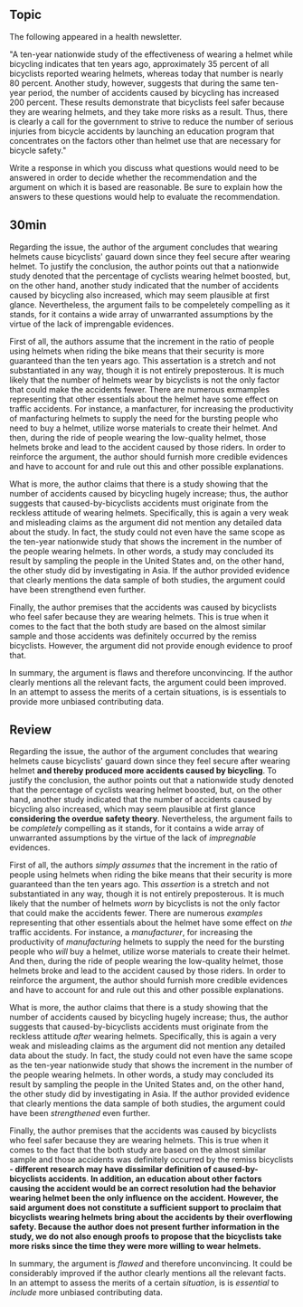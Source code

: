 ## Topic

The following appeared in a health newsletter.

"A ten-year nationwide study of the effectiveness of wearing a helmet while bicycling indicates that ten years ago, approximately 35 percent of all bicyclists reported wearing helmets, whereas today that number is nearly 80 percent. Another study, however, suggests that during the same ten-year period, the number of accidents caused by bicycling has increased 200 percent. These results demonstrate that bicyclists feel safer because they are wearing helmets, and they take more risks as a result. Thus, there is clearly a call for the government to strive to reduce the number of serious injuries from bicycle accidents by launching an education program that concentrates on the factors other than helmet use that are necessary for bicycle safety."

Write a response in which you discuss what questions would need to be answered in order to decide whether the recommendation and the argument on which it is based are reasonable. Be sure to explain how the answers to these questions would help to evaluate the recommendation.

## 30min

Regarding the issue, the author of the argument concludes that wearing helmets cause bicyclists' gauard down since they feel secure after wearing helmet. To justify the conclusion, the author points out that a nationwide study denoted that the percentage of cyclists wearing helmet boosted, but, on the other hand, another study indicated that the number of accidents caused by bicycling also increased, which may seem plausible at first glance. Nevertheless, the argument fails to be compeletely compelling as it stands, for it contains a wide array of unwarranted assumptions by the virtue of the lack of imprengable evidences.

First of all, the authors assume that the increment in the ratio of people using helmets when riding the bike means that their security is more guaranteed than the ten years ago. This assertation is a stretch and not substantiated in any way, though it is not entirely preposterous. It is much likely that the number of helmets wear by bicyclists is not the only factor that could make the accidents fewer. There are numerous exmamples representing that other essentials about the helmet have some effect on traffic accidents. For instance, a manfacturer, for increasing the productivity of manfacturing helmets to supply the need for the bursting people who need to buy a helmet, utilize worse materials to create their helmet. And then, during the ride of people wearing the low-quality helmet, those helmets broke and lead to the accident caused by those riders. In order to reinforce the argument, the author should furnish more credible evidences and have to account for and rule out this and other possible explanations.

What is more, the author claims that there is a study showing that the number of accidents caused by bicycling hugely increase; thus, the author suggests that caused-by-bicyclists accidents must originate from the reckless attitude of wearing helmets. Specifically, this is again a very weak and misleading claims as the argument did not mention any detailed data about the study. In fact, the study could not even have the same scope as the ten-year nationwide study that shows the increment in the number of the people wearing helmets. In other words, a study may concluded its result by sampling the people in the United States and, on the other hand, the other study did by investigating in Asia. If the author provided evidence that clearly mentions the data sample of both studies, the argument could have been strengthend even further.

Finally, the author premises that the accidents was caused by bicyclists who feel safer because they are wearing helmets. This is true when it comes to the fact that the both study are based on the almost similar sample and those accidents was definitely occurred by the remiss bicyclists. However, the argument did not provide enough evidence to proof that.

In summary, the argument is flaws and therefore unconvincing. If the author clearly mentions all the relevant facts, the argument could been improved. In an attempt to assess the merits of a certain situations, is is essentials to provide more unbiased contributing data.

## Review

Regarding the issue, the author of the argument concludes that wearing helmets cause bicyclists' gauard down since they feel secure after wearing helmet **and thereby produced more accidents caused by bicycling**. To justify the conclusion, the author points out that a nationwide study denoted that the percentage of cyclists wearing helmet boosted, but, on the other hand, another study indicated that the number of accidents caused by bicycling also increased, which may seem plausible at first glance **considering the overdue safety theory**. Nevertheless, the argument fails to be *completely* compelling as it stands, for it contains a wide array of unwarranted assumptions by the virtue of the lack of *impregnable* evidences.

First of all, the authors *simply assumes* that the increment in the ratio of people using helmets when riding the bike means that their security is more guaranteed than the ten years ago. This *assertion* is a stretch and not substantiated in any way, though it is not entirely preposterous. It is much likely that the number of helmets *worn* by bicyclists is not the only factor that could make the accidents fewer. There are numerous *examples* representing that other essentials about the helmet have some effect on *the* traffic accidents. For instance, a *manufacturer*, for increasing the productivity of *manufacturing* helmets to supply the need for the bursting people who *will* buy a helmet, utilize worse materials to create their helmet. And then, during the ride of people wearing the low-quality helmet, those helmets broke and lead to the accident caused by those riders. In order to reinforce the argument, the author should furnish more credible evidences and have to account for and rule out this and other possible explanations.

What is more, the author claims that there is a study showing that the number of accidents caused by bicycling hugely increase; thus, the author suggests that caused-by-bicyclists accidents must originate from the reckless attitude *after* wearing helmets. Specifically, this is again a very weak and misleading claims as the argument did not mention any detailed data about the study. In fact, the study could not even have the same scope as the ten-year nationwide study that shows the increment in the number of the people wearing helmets. In other words, a study may concluded its result by sampling the people in the United States and, on the other hand, the other study did by investigating in Asia. If the author provided evidence that clearly mentions the data sample of both studies, the argument could have been *strengthened* even further.

Finally, the author premises that the accidents was caused by bicyclists who feel safer because they are wearing helmets. This is true when it comes to the fact that the both study are based on the almost similar sample and those accidents was definitely occurred by the remiss bicyclists **- different research may have dissimilar definition of caused-by-bicyclists accidents**. **In addition, an education about other factors causing the accident would be an correct resolution had the behavior wearing helmet been the only influence on the accident. However, the said argument does not constitute a sufficient support to proclaim that bicyclists wearing helmets bring about the accidents by their overflowing safety. Because the author does not present further information in the study, we do not also enough proofs to propose that the bicyclists take more risks since the time they were more willing to wear helmets.**

In summary, the argument is *flawed* and therefore unconvincing. It could be considerably improved if the author clearly mentions all the relevant facts. In an attempt to assess the merits of a certain *situation*, is is *essential* to *include* more unbiased contributing data.